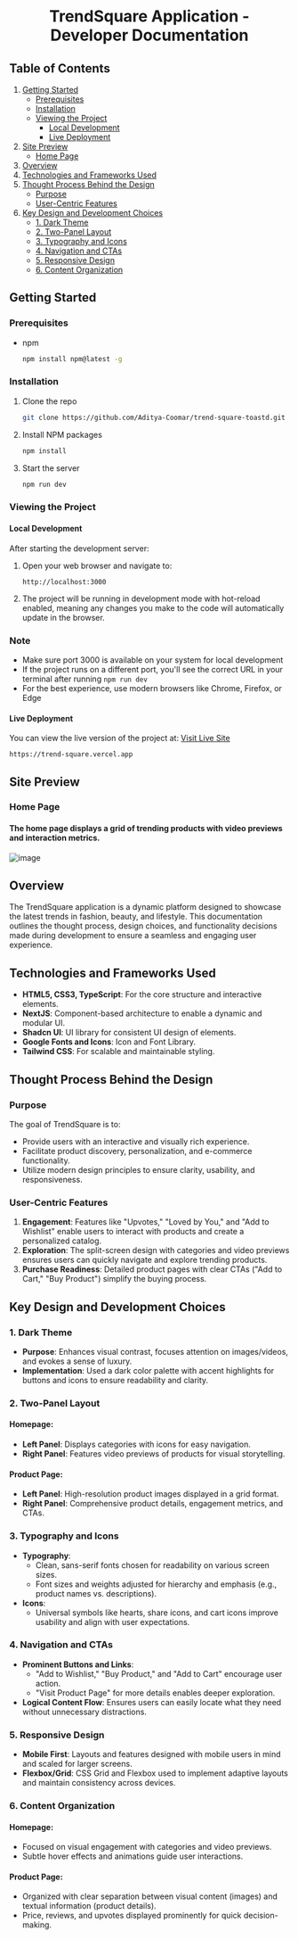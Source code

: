 <h1 align="center"> TrendSquare Application - Developer Documentation </h1> 

## Table of Contents
1. [Getting Started](#getting-started)
   - [Prerequisites](#prerequisites)
   - [Installation](#installation)
   - [Viewing the Project](#viewing-the-project)
     - [Local Development](#local-development)
     - [Live Deployment](#live-deployment)
2. [Site Preview](#site-preview)
   - [Home Page](#home-page)
3. [Overview](#overview)
4. [Technologies and Frameworks Used](#technologies-and-frameworks-used)
5. [Thought Process Behind the Design](#thought-process-behind-the-design)
   - [Purpose](#purpose)
   - [User-Centric Features](#user-centric-features)
6. [Key Design and Development Choices](#key-design-and-development-choices)
   - [1. Dark Theme](#1-dark-theme)
   - [2. Two-Panel Layout](#2-two-panel-layout)
   - [3. Typography and Icons](#3-typography-and-icons)
   - [4. Navigation and CTAs](#4-navigation-and-ctas)
   - [5. Responsive Design](#5-responsive-design)
   - [6. Content Organization](#6-content-organization)

<!-- GETTING STARTED -->
## Getting Started
### Prerequisites
- npm
  ```sh
  npm install npm@latest -g
  ```
### Installation
1. Clone the repo
   ```sh
   git clone https://github.com/Aditya-Coomar/trend-square-toastd.git
   ```
2. Install NPM packages
   ```sh
   npm install
   ```
3. Start the server
   ```sh
   npm run dev
   ```
### Viewing the Project
#### Local Development
After starting the development server:
1. Open your web browser and navigate to:
   ```
   http://localhost:3000
   ```
2. The project will be running in development mode with hot-reload enabled, meaning any changes you make to the code will automatically update in the browser.
### Note
- Make sure port 3000 is available on your system for local development
- If the project runs on a different port, you'll see the correct URL in your terminal after running `npm run dev`
- For the best experience, use modern browsers like Chrome, Firefox, or Edge
#### Live Deployment
You can view the live version of the project at: [Visit Live Site](https://trend-square.vercel.app)
```
https://trend-square.vercel.app
```

## Site Preview

### Home Page
#### The home page displays a grid of trending products with video previews and interaction metrics.
![image](https://github.com/user-attachments/assets/25a67406-2666-4a8a-8711-847f9809d08f)


## Overview
The TrendSquare application is a dynamic platform designed to showcase the latest trends in fashion, beauty, and lifestyle. This documentation outlines the thought process, design choices, and functionality decisions made during development to ensure a seamless and engaging user experience.

## Technologies and Frameworks Used

- **HTML5, CSS3, TypeScript**: For the core structure and interactive elements.
- **NextJS**: Component-based architecture to enable a dynamic and modular UI.
- **Shadcn UI**: UI library for consistent UI design of elements.
- **Google Fonts and Icons**: Icon and Font Library.
- **Tailwind CSS**: For scalable and maintainable styling.


## Thought Process Behind the Design

### Purpose
The goal of TrendSquare is to:
- Provide users with an interactive and visually rich experience.
- Facilitate product discovery, personalization, and e-commerce functionality.
- Utilize modern design principles to ensure clarity, usability, and responsiveness.

### User-Centric Features
1. **Engagement**: Features like "Upvotes," "Loved by You," and "Add to Wishlist" enable users to interact with products and create a personalized catalog.
2. **Exploration**: The split-screen design with categories and video previews ensures users can quickly navigate and explore trending products.
3. **Purchase Readiness**: Detailed product pages with clear CTAs ("Add to Cart," "Buy Product") simplify the buying process.



## Key Design and Development Choices

### 1. Dark Theme
- **Purpose**: Enhances visual contrast, focuses attention on images/videos, and evokes a sense of luxury.
- **Implementation**: Used a dark color palette with accent highlights for buttons and icons to ensure readability and clarity.

### 2. Two-Panel Layout
#### Homepage:
- **Left Panel**: Displays categories with icons for easy navigation.
- **Right Panel**: Features video previews of products for visual storytelling.

#### Product Page:
- **Left Panel**: High-resolution product images displayed in a grid format.
- **Right Panel**: Comprehensive product details, engagement metrics, and CTAs.

### 3. Typography and Icons
- **Typography**:
  - Clean, sans-serif fonts chosen for readability on various screen sizes.
  - Font sizes and weights adjusted for hierarchy and emphasis (e.g., product names vs. descriptions).
- **Icons**:
  - Universal symbols like hearts, share icons, and cart icons improve usability and align with user expectations.

### 4. Navigation and CTAs
- **Prominent Buttons and Links**:
  - "Add to Wishlist," "Buy Product," and "Add to Cart" encourage user action.
  - "Visit Product Page" for more details enables deeper exploration.
- **Logical Content Flow**: Ensures users can easily locate what they need without unnecessary distractions.

### 5. Responsive Design
- **Mobile First**: Layouts and features designed with mobile users in mind and scaled for larger screens.
- **Flexbox/Grid**: CSS Grid and Flexbox used to implement adaptive layouts and maintain consistency across devices.

### 6. Content Organization
#### Homepage:
- Focused on visual engagement with categories and video previews.
- Subtle hover effects and animations guide user interactions.

#### Product Page:
- Organized with clear separation between visual content (images) and textual information (product details).
- Price, reviews, and upvotes displayed prominently for quick decision-making.


